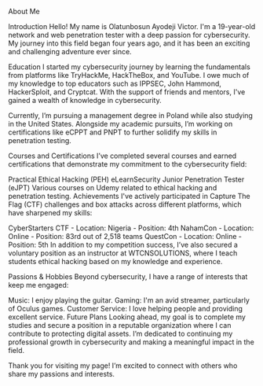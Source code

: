 About Me

Introduction
Hello! My name is Olatunbosun Ayodeji Victor. I'm a 19-year-old network and web penetration tester with a deep passion for cybersecurity. My journey into this field began four years ago, and it has been an exciting and challenging adventure ever since.

Education
I started my cybersecurity journey by learning the fundamentals from platforms like TryHackMe, HackTheBox, and YouTube. I owe much of my knowledge to top educators such as IPPSEC, John Hammond, HackerSploit, and Cryptcat. With the support of friends and mentors, I've gained a wealth of knowledge in cybersecurity.

Currently, I’m pursuing a management degree in Poland while also studying in the United States. Alongside my academic pursuits, I’m working on certifications like eCPPT and PNPT to further solidify my skills in penetration testing.

Courses and Certifications
I’ve completed several courses and earned certifications that demonstrate my commitment to the cybersecurity field:

Practical Ethical Hacking (PEH)
eLearnSecurity Junior Penetration Tester (eJPT)
Various courses on Udemy related to ethical hacking and penetration testing.
Achievements
I've actively participated in Capture The Flag (CTF) challenges and box attacks across different platforms, which have sharpened my skills:

CyberStarters CTF - Location: Nigeria - Position: 4th
NahamCon - Location: Online - Position: 83rd out of 2,518 teams
QuestCon - Location: Online - Position: 5th
In addition to my competition success, I’ve also secured a voluntary position as an instructor at WTCNSOLUTIONS, where I teach students ethical hacking based on my knowledge and experience.

Passions & Hobbies
Beyond cybersecurity, I have a range of interests that keep me engaged:

Music: I enjoy playing the guitar.
Gaming: I'm an avid streamer, particularly of Oculus games.
Customer Service: I love helping people and providing excellent service.
Future Plans
Looking ahead, my goal is to complete my studies and secure a position in a reputable organization where I can contribute to protecting digital assets. I’m dedicated to continuing my professional growth in cybersecurity and making a meaningful impact in the field.

Thank you for visiting my page! I’m excited to connect with others who share my passions and interests.
